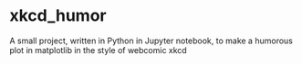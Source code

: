 # xkcd_humor
A small project, written in Python in Jupyter notebook, to make a humorous plot in matplotlib in the style of webcomic xkcd
